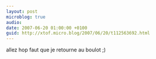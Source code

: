 ```yaml
---
layout: post
microblog: true
audio: 
date: 2007-06-20 01:00:00 +0100
guid: http://xtof.micro.blog/2007/06/20/t112563692.html
---
```

allez hop faut que je retourne au boulot ;)
